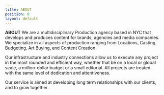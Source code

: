 ```yaml
---
title: ABOUT
position: 0
layout: default
---
```


**ABOUT**
We are a multidisciplinary Production agency based in NYC that develops and produces content for brands, agencies and media companies. We specialize in all aspects of production ranging from Locations, Casting, Budgeting, Art Buying, and Content Creation. 

Our infrastructure and industry connections allow us to execute any project in the most rounded and efficient way, whether that be on a local or global scale, a million-dollar budget or a small editorial.  All projects are treated with the same level of dedication and attentiveness.

Our service is aimed at developing long term relationships with our clients, and to grow together.